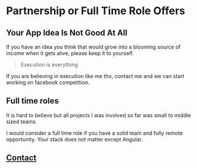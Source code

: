 # Partnership or Full Time Role Offers

## Your App Idea Is Not Good At All
If you have an idea you think that would grow into a blooming source of income when it gets alive, please keep it to yourself.

> Execution is everything

If you are believing in execution like me tho, contact me and we can start working on facebook competition.

## Full time roles
It is hard to believe but all projects I was involved so far was small to middle sized teams. 

I would consider a full time role if you have a solid team and fully remote opportunity. Your stack does not matter except Angular.

## <a class="button" href="/quote-request">Contact</a>
